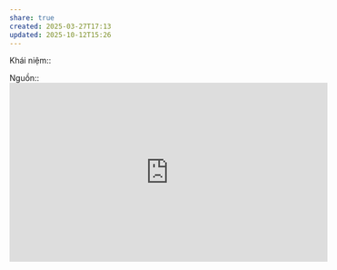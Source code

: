 ```yaml
---
share: true
created: 2025-03-27T17:13
updated: 2025-10-12T15:26
---
```

Khái niệm:: 

Nguồn:: <iframe width="560" height="315" src="https://www.youtube.com/embed/OE_wbVLvUME?si=9ooiRfoigoaDrjwD" title="YouTube video player" frameborder="0" allow="accelerometer; autoplay; clipboard-write; encrypted-media; gyroscope; picture-in-picture; web-share" referrerpolicy="strict-origin-when-cross-origin" allowfullscreen></iframe>